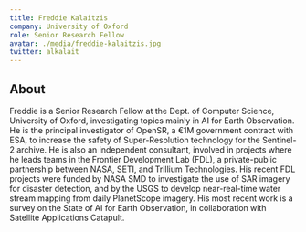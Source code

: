 ```yaml
---
title: Freddie Kalaitzis
company: University of Oxford
role: Senior Research Fellow
avatar: ./media/freddie-kalaitzis.jpg
twitter: alkalait
---
```

## About

Freddie is a Senior Research Fellow at the Dept. of Computer Science, University of Oxford, investigating topics mainly in AI for Earth Observation. He is the principal investigator of OpenSR, a €1M government contract with ESA, to increase the safety of Super-Resolution technology for the Sentinel-2 archive. He is also an independent consultant, involved in projects where he leads teams in the Frontier Development Lab (FDL), a private-public partnership between NASA, SETI, and Trillium Technologies. His recent FDL projects were funded by NASA SMD to investigate the use of SAR imagery for disaster detection, and by the USGS to develop near-real-time water stream mapping from daily PlanetScope imagery. His most recent work is a survey on the State of AI for Earth Observation, in collaboration with Satellite Applications Catapult.